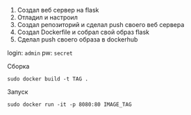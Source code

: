 1. Создал веб сервер на flask
2. Отладил и настроил
3. Создал репозиторий и сделал push своего веб сервера
4. Создал Dockerfile и собрал свой образ flask
5. Сделал push своего образа в dockerhub
  
 login: `admin` 
 pw: `secret`
 
 Сборка
 ```
sudo docker build -t TAG .
```
 Запуск
 ```
 sudo docker run -it -p 8080:80 IMAGE_TAG
```
